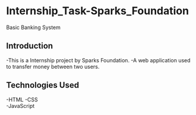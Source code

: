 # Internship_Task-Sparks_Foundation
Basic Banking System 

## Introduction

-This is a Internship project by Sparks Foundation. 
-A web application used to transfer money between two users.

## Technologies Used

-HTML 
-CSS  
-JavaScript


